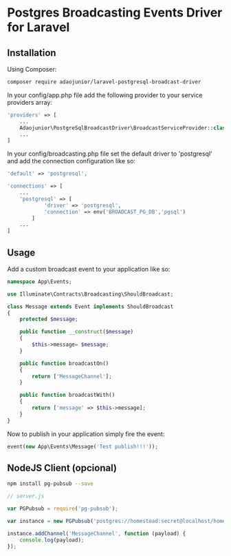 Postgres Broadcasting Events Driver for Laravel
===============================================

Installation
--------------

Using Composer:

```sh
composer require adaojunior/laravel-postgresql-broadcast-driver
```

In your config/app.php file add the following provider to your service providers array:

```php
'providers' => [
    ...
    Adaojunior\PostgreSqlBroadcastDriver\BroadcastServiceProvider::class,
    ...
]
```

In your config/broadcasting.php file set the default driver to 'postgresql' and add the connection configuration like so:

```php
'default' => 'postgresql',

'connections' => [
    ...
    'postgresql' => [
            'driver' => 'postgresql',
            'connection' => env('BROADCAST_PG_DB','pgsql')
        ]
    ...
]
```

Usage
-------

Add a custom broadcast event to your application like so:

```php
namespace App\Events;

use Illuminate\Contracts\Broadcasting\ShouldBroadcast;

class Message extends Event implements ShouldBroadcast
{
    protected $message;

    public function __construct($message)
    {
        $this->message= $message;
    }

    public function broadcastOn()
    {
        return ['MessageChannel'];
    }

    public function broadcastWith()
    {
        return ['message' => $this->message];
    }
}

```

Now to publish in your application simply fire the event:

```php
event(new App\Events\Message('Test publish!!!'));
```

NodeJS Client (opcional)
-------------------------------
``` sh
npm install pg-pubsub --save
```
```js
// server.js

var PGPubsub = require('pg-pubsub');

var instance = new PGPubsub('postgres://homestead:secret@localhost/homestead';

instance.addChannel('MessageChannel', function (payload) {
    console.log(payload);
});

```
